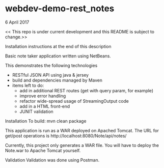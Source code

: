 # webdev-demo-rest_notes

6 April 2017 

<< This repo is under current development and this README is subject to change.>>

Installation instructions at the end of this description

Basic note taker application written using NetBeans.

This demonstrates the following technologies
  - RESTful JSON API using java & jersey
  - build and dependencies managed by Maven
  - items left to do:
    * add in additional REST routes (get with query param, for example)
    * improve error handling
    * refactor wide-spread usage of StreamingOutput code
    * add in a HTML front-end
    * JUNIT validation

Installation
To build:
   mvn clean package

This application is run as a WAR deployed on Apached Tomcat. The URL for get/post operations
is http://localhost:8080/Note/api/notes/

Currently, this project only generates a WAR file. You will have to deploy the Note.war to
Apache Tomcat yourself.

Validation
Validation was done using Postman.

